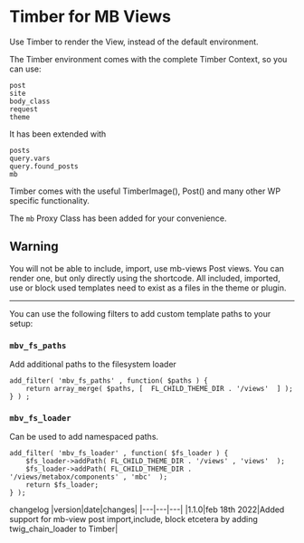 # Timber for MB Views
Use Timber to render the View, instead of the default environment. 

The Timber environment comes with the complete Timber Context, so you can use:

    post
    site
    body_class
    request
    theme

It has been extended with

    posts
    query.vars
    query.found_posts
    mb

Timber comes with the useful TimberImage(), Post() and many other WP specific functionality.

The `mb` Proxy Class has been added for your convenience.

## Warning

You will not be able to include, import, use mb-views Post views. You can render one, but only directly using the shortcode. All included, imported, use or block used templates need to exist as a files in the theme or plugin.

---
You can use the following filters to add custom template paths to your setup:

### `mbv_fs_paths`

Add additional paths to the filesystem loader

    add_filter( 'mbv_fs_paths' , function( $paths ) { 
        return array_merge( $paths, [  FL_CHILD_THEME_DIR . '/views'  ] ); 
    } ) ;

### `mbv_fs_loader`

Can be used to add namespaced paths.

    add_filter( 'mbv_fs_loader' , function( $fs_loader ) { 
        $fs_loader->addPath( FL_CHILD_THEME_DIR . '/views' , 'views'  );
        $fs_loader->addPath( FL_CHILD_THEME_DIR . '/views/metabox/components' , 'mbc'  );
        return $fs_loader; 
    } );

changelog
|version|date|changes|
|---|---|---|
|1.1.0|feb 18th 2022|Added support for mb-view post import,include, block etcetera by adding twig_chain_loader to Timber|
